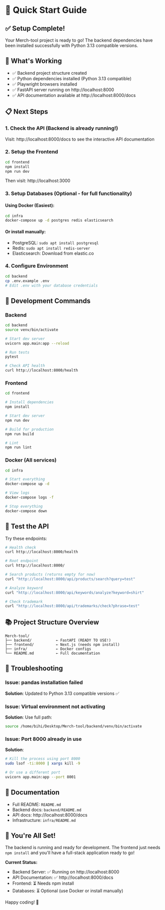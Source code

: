 # 🚀 Quick Start Guide

## ✅ Setup Complete!

Your Merch-tool project is ready to go! The backend dependencies have been installed successfully with Python 3.13 compatible versions.

## 🎯 What's Working

- ✅ Backend project structure created
- ✅ Python dependencies installed (Python 3.13 compatible)
- ✅ Playwright browsers installed
- ✅ FastAPI server running on http://localhost:8000
- ✅ API documentation available at http://localhost:8000/docs

## 📋 Next Steps

### 1. **Check the API** (Backend is already running!)
Visit: http://localhost:8000/docs to see the interactive API documentation

### 2. **Setup the Frontend**
```bash
cd frontend
npm install
npm run dev
```
Then visit: http://localhost:3000

### 3. **Setup Databases** (Optional - for full functionality)

#### Using Docker (Easiest):
```bash
cd infra
docker-compose up -d postgres redis elasticsearch
```

#### Or install manually:
- PostgreSQL: `sudo apt install postgresql`
- Redis: `sudo apt install redis-server`
- Elasticsearch: Download from elastic.co

### 4. **Configure Environment**
```bash
cd backend
cp .env.example .env
# Edit .env with your database credentials
```

## 🔧 Development Commands

### Backend
```bash
cd backend
source venv/bin/activate

# Start dev server
uvicorn app.main:app --reload

# Run tests
pytest

# Check API health
curl http://localhost:8000/health
```

### Frontend
```bash
cd frontend

# Install dependencies
npm install

# Start dev server
npm run dev

# Build for production
npm run build

# Lint
npm run lint
```

### Docker (All services)
```bash
cd infra

# Start everything
docker-compose up -d

# View logs
docker-compose logs -f

# Stop everything
docker-compose down
```

## 🧪 Test the API

Try these endpoints:

```bash
# Health check
curl http://localhost:8000/health

# Root endpoint
curl http://localhost:8000/

# Search products (returns empty for now)
curl "http://localhost:8000/api/products/search?query=test"

# Analyze keyword
curl "http://localhost:8000/api/keywords/analyze?keyword=shirt"

# Check trademark
curl "http://localhost:8000/api/trademarks/check?phrase=test"
```

## 📚 Project Structure Overview

```
Merch-tool/
├── backend/           ← FastAPI (READY TO USE!)
├── frontend/          ← Next.js (needs npm install)
├── infra/             ← Docker configs
└── README.md          ← Full documentation
```

## 🐛 Troubleshooting

### Issue: pandas installation failed
**Solution**: Updated to Python 3.13 compatible versions ✅

### Issue: Virtual environment not activating
**Solution**: Use full path:
```bash
source /home/bihi/Desktop/Merch-tool/backend/venv/bin/activate
```

### Issue: Port 8000 already in use
**Solution**: 
```bash
# Kill the process using port 8000
sudo lsof -ti:8000 | xargs kill -9

# Or use a different port
uvicorn app.main:app --port 8001
```

## 📖 Documentation

- Full README: `README.md`
- Backend docs: `backend/README.md`
- API docs: http://localhost:8000/docs
- Infrastructure: `infra/README.md`

## 🎉 You're All Set!

The backend is running and ready for development. The frontend just needs `npm install` and you'll have a full-stack application ready to go!

**Current Status:**
- Backend Server: ✅ Running on http://localhost:8000
- API Documentation: ✅ http://localhost:8000/docs
- Frontend: ⏳ Needs npm install
- Databases: ⏳ Optional (use Docker or install manually)

Happy coding! 🚀
